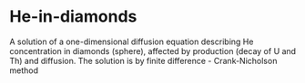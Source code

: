 # He-in-diamonds
  A solution of a one-dimensional diffusion equation describing He concentration in diamonds (sphere), affected by production (decay of U and Th) and diffusion. The solution is by finite difference - Crank-Nicholson method
